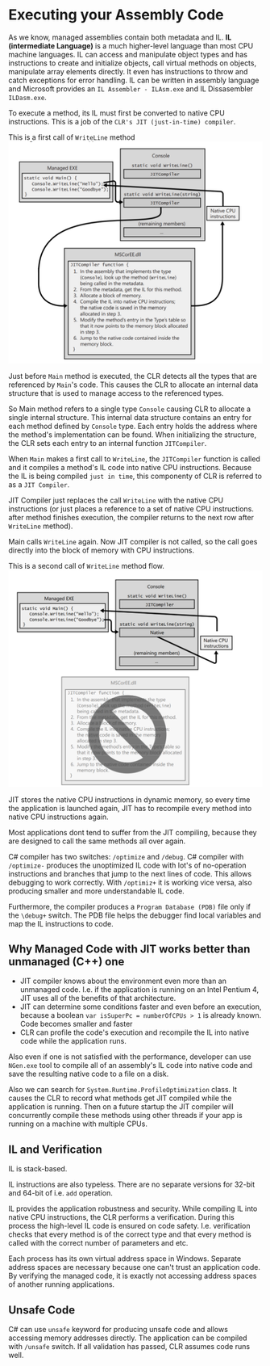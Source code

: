 # Executing your Assembly Code
As we know, managed assemblies contain both metadata and IL. **IL (intermediate Language)** is a much higher-level language than most CPU machine languages. IL can access and manipulate object types and has instructions to create and initialize objects, call virtual methods on objects, manipulate array elements directly. It even has instructions to throw and catch exceptions for error handling. IL can be written in assembly language and Microsoft provides an `IL Assembler - ILAsm.exe` and IL Dissasembler `ILDasm.exe`.

To execute a method, its IL must first be converted to native CPU instructions. This is a job of the `CLR's JIT (just-in-time) compiler`.

This is a first call of `WriteLine` method
![](res/fig_2.png)

Just before `Main` method is executed, the CLR detects all the types that are referenced by `Main`'s code. This causes the CLR to allocate an internal data structure that is used to manage access to the referenced types. 

So Main method refers to a single type `Console` causing CLR to allocate a single internal structure. This internal data structure contains an entry for each method defined by `Console` type. Each entry holds the address where the method's implementation can be found. When initializing the structure, the CLR sets each entry to an internal function `JITCompiler`.

When `Main` makes a first call to `WriteLine`, the `JITCompiler` function is called and it compiles a method's IL code into native CPU instructions. Because the IL is being compiled `just in time`, this componenty of CLR is referred to as a `JIT Compiler`.

JIT Compiler just replaces the call `WriteLine` with the native CPU instructions (or just places a reference to a set of native CPU instructions. after method finishes execution, the compiler returns to the next row after `WriteLine` method).

Main calls `WriteLine` again. Now JIT compiler is not called, so the call goes directly into the block of memory with CPU instructions. 

This is a second call of `WriteLine` method flow.
![](res/fig_3.png)

JIT stores the native CPU instructions in dynamic memory, so every time the application is launched again, JIT has to recompile every method into native CPU instructions again.

Most applications dont tend to suffer from the JIT compiling, because they are designed to call the same methods all over again.

C# compiler has two switches: `/optimize` and `/debug`.
C# compiler with `/optimize-` produces the unoptimized IL code with lot's of no-operation instructions and branches that jump to the next lines of code. This allows debugging to work correctly. With `/optimiz+` it is working vice versa, also producing smaller and more understandable IL code.

Furthermore, the compiler produces a `Program Database (PDB)` file only if the `\debug+` switch. The PDB file helps the debugger find local variables and map the IL instructions to code.

## Why Managed Code with JIT works better than unmanaged (C++) one
- JIT compiler knows about the environment even more than an unmanaged code. I.e. if the application is running on an Intel Pentium 4, JIT uses all of the benefits of that architecture. 
- JIT can determine some conditions faster and even before an execution, because a boolean `var isSuperPc = numberOfCPUs > 1` is already known. Code becomes smaller and faster
- CLR can profile the code's execution and recompile the IL into native code while the application runs.

Also even if one is not satisfied with the performance, developer can use `NGen.exe` tool to compile all of an assembly's IL code into native code and save the resulting native code to a file on a disk. 

Also we can search for `System.Runtime.ProfileOptimization` class. It causes the CLR to record what methods get JIT compiled while the application is running. Then on a future startup the JIT compiler will concurrently compile these methods using other threads if your app is running on a machine with multiple CPUs.

## IL and Verification
IL is stack-based. 

IL instructions are also typeless. There are no separate versions for 32-bit and 64-bit of i.e. `add` operation.

IL provides the application robustness and security. While compiling IL into native CPU instructions, the CLR performs a verification. During this process the high-level IL code is ensured on code safety. I.e. verification checks that every method is of the correct type and that every method is called with the correct number of parameters and etc.

Each process has its own virtual address space in Windows. Separate address spaces are necessary because one can't trust an application code. By verifying the managed code, it is exactly not accessing address spaces of another running applications.

## Unsafe Code

C# can use `unsafe` keyword for producing unsafe code and allows accessing memory addresses directly. The application can be compiled with `/unsafe` switch. If all validation has passed, CLR assumes code runs well.